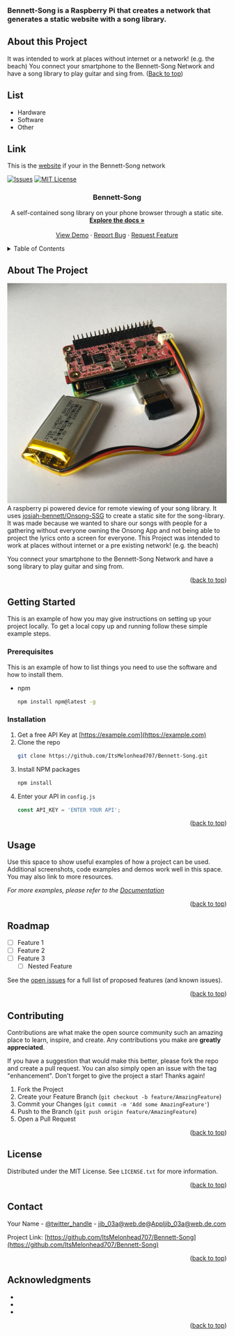 ### Bennett-Song is a Raspberry Pi that creates a network that generates a static website with a song library.

## About this Project
It was intended to work at places without internet or a network! (e.g. the beach)
You connect your smartphone to the Bennett-Song Network 
and have a song library to play guitar and sing from.
([Back to top](README.md))

## List
- Hardware
- Software
- Other

## Link
This is the [website](http://3.14.15.9) if your in the Bennett-Song network


<!-- Improved compatibility of back to top link: See: https://github.com/othneildrew/Best-README-Template/pull/73 -->
<a name="readme-top"></a>
<!--
*** Thanks for checking out the Best-README-Template. If you have a suggestion
*** that would make this better, please fork the repo and create a pull request
*** or simply open an issue with the tag "enhancement".
*** Don't forget to give the project a star!
*** Thanks again! Now go create something AMAZING! :D
-->



<!-- PROJECT SHIELDS -->
<!--
*** I'm using markdown "reference style" links for readability.
*** Reference links are enclosed in brackets [ ] instead of parentheses ( ).
*** See the bottom of this document for the declaration of the reference variables
*** for contributors-url, forks-url, etc. This is an optional, concise syntax you may use.
*** https://www.markdownguide.org/basic-syntax/#reference-style-links
-->
[![Issues][issues-shield]][issues-url]
[![MIT License][license-shield]][license-url]

<h3 align="center">Bennett-Song</h3>

  <p align="center">
    A self-contained song library on your phone browser through a static site. 
    <br />
    <a href="https://github.com/ItsMelonhead707/Bennett-Song"><strong>Explore the docs »</strong></a>
    <br />
    <br />
    <a href="https://github.com/ItsMelonhead707/Bennett-Song">View Demo</a>
    ·
    <a href="https://github.com/ItsMelonhead707/Bennett-Song/issues">Report Bug</a>
    ·
    <a href="https://github.com/ItsMelonhead707/Bennett-Song/issues">Request Feature</a>
  </p>
</div>




<!-- TABLE OF CONTENTS -->
<details>
  <summary>Table of Contents</summary>
  <ol>
    <li>
      <a href="#about-the-project">About The Project</a>
      <ul>
        <li><a href="#built-with">Built With</a></li>
      </ul>
    </li>
    <li>
      <a href="#getting-started">Getting Started</a>
      <ul>
        <li><a href="#prerequisites">Prerequisites</a></li>
        <li><a href="#installation">Installation</a></li>
      </ul>
    </li>
    <li><a href="#usage">Usage</a></li>
    <li><a href="#roadmap">Roadmap</a></li>
    <li><a href="#contributing">Contributing</a></li>
    <li><a href="#license">License</a></li>
    <li><a href="#contact">Contact</a></li>
    <li><a href="#acknowledgments">Acknowledgments</a></li>
  </ol>
</details>



<!-- ABOUT THE PROJECT -->
## About The Project

[![Bennett-Song-Screenshot][product-screenshot]](https://example.com)
A raspberry pi powered device for remote viewing of your song library.
It uses [josiah-bennett/Onsong-SSG](https://github.com/josiah-bennett/Onsong-SSG) 
to create a static site for the song-library.
It was made because we wanted to share our songs with people for a gathering without
everyone owning the Onsong App and not being able to project the lyrics onto a screen for everyone.
This Project was intended to work at places without internet or a pre existing network! (e.g. the beach)

You connect your smartphone to the Bennett-Song Network 
and have a song library to play guitar and sing from.

<p align="right">(<a href="#readme-top">back to top</a>)</p>



<!-- GETTING STARTED -->
## Getting Started

This is an example of how you may give instructions on setting up your project locally.
To get a local copy up and running follow these simple example steps.

### Prerequisites

This is an example of how to list things you need to use the software and how to install them.
* npm
  ```sh
  npm install npm@latest -g
  ```

### Installation

1. Get a free API Key at [https://example.com](https://example.com)
2. Clone the repo
   ```sh
   git clone https://github.com/ItsMelonhead707/Bennett-Song.git
   ```
3. Install NPM packages
   ```sh
   npm install
   ```
4. Enter your API in `config.js`
   ```js
   const API_KEY = 'ENTER YOUR API';
   ```

<p align="right">(<a href="#readme-top">back to top</a>)</p>



<!-- USAGE EXAMPLES -->
## Usage

Use this space to show useful examples of how a project can be used. Additional screenshots, code examples and demos work well in this space. You may also link to more resources.

_For more examples, please refer to the [Documentation](https://example.com)_

<p align="right">(<a href="#readme-top">back to top</a>)</p>



<!-- ROADMAP -->
## Roadmap

- [ ] Feature 1
- [ ] Feature 2
- [ ] Feature 3
    - [ ] Nested Feature

See the [open issues](https://github.com/ItsMelonhead707/Bennett-Song/issues) for a full list of proposed features (and known issues).

<p align="right">(<a href="#readme-top">back to top</a>)</p>



<!-- CONTRIBUTING -->
## Contributing

Contributions are what make the open source community such an amazing place to learn, inspire, and create. Any contributions you make are **greatly appreciated**.

If you have a suggestion that would make this better, please fork the repo and create a pull request. You can also simply open an issue with the tag "enhancement".
Don't forget to give the project a star! Thanks again!

1. Fork the Project
2. Create your Feature Branch (`git checkout -b feature/AmazingFeature`)
3. Commit your Changes (`git commit -m 'Add some AmazingFeature'`)
4. Push to the Branch (`git push origin feature/AmazingFeature`)
5. Open a Pull Request

<p align="right">(<a href="#readme-top">back to top</a>)</p>



<!-- LICENSE -->
## License

Distributed under the MIT License. See `LICENSE.txt` for more information.

<p align="right">(<a href="#readme-top">back to top</a>)</p>



<!-- CONTACT -->
## Contact

Your Name - [@twitter_handle](https://twitter.com/twitter_handle) - jib_03a@web.de@Appljib_03a@web.de.com

Project Link: [https://github.com/ItsMelonhead707/Bennett-Song](https://github.com/ItsMelonhead707/Bennett-Song)

<p align="right">(<a href="#readme-top">back to top</a>)</p>



<!-- ACKNOWLEDGMENTS -->
## Acknowledgments

* []()
* []()
* []()

<p align="right">(<a href="#readme-top">back to top</a>)</p>



<!-- MARKDOWN LINKS & IMAGES -->
<!-- https://www.markdownguide.org/basic-syntax/#reference-style-links -->
[issues-shield]: https://img.shields.io/github/issues/ItsMelonhead707/Bennett-Song.svg?style=for-the-badge
[issues-url]: https://github.com/ItsMelonhead707/Bennett-Song/issues
[license-shield]: https://img.shields.io/github/license/ItsMelonhead707/Bennett-Song.svg?style=for-the-badge
[license-url]: https://github.com/ItsMelnhead707/Bennett-Song/blob/master/LICENSE.txt
[product-screenshot]: images/screenshot.png